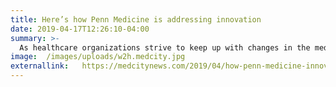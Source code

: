 ```yaml
---
title: Here’s how Penn Medicine is addressing innovation
date: 2019-04-17T12:26:10-04:00
summary: >-
  As healthcare organizations strive to keep up with changes in the medical world, Penn Medicine in Philadelphia is taking its own approach to innovation with the help of a homegrown platforms that seek to help improve patient care such as Way To Health. The platform, Way to Health, can collect data from various sources, including scales, Fitbits, connected pill bottles and patient texting. Through it, Penn Medicine can stay connected to patients after they leave the premises. The name of the tool — Way to Health — is actually a nod to the history of Philadelphia, as Benjamin Franklin wrote an essay called “The Way to Wealth.”
image:  /images/uploads/w2h.medcity.jpg
externallink:   https://medcitynews.com/2019/04/how-penn-medicine-innovation/
---
```


